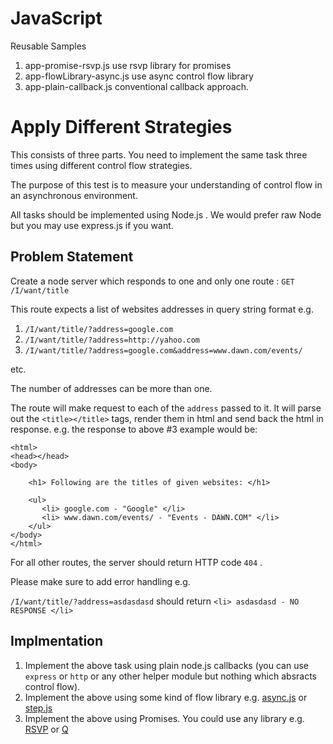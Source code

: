 # JavaScript
Reusable Samples

1) app-promise-rsvp.js  use rsvp library for promises
2) app-flowLibrary-async.js use async control flow library
3) app-plain-callback.js   conventional callback approach.

Apply Different Strategies 
==========================



This consists of three parts. You need to implement the same task three times using different control flow strategies.

The purpose of this test is to measure your understanding of control flow in an asynchronous environment.

All tasks should be implemented using Node.js . We would prefer raw Node but you may use express.js if you want.



Problem Statement
-------


Create a node server which responds to one and only one route : `GET /I/want/title`

This route expects a list of websites addresses in query string format e.g.

1. `/I/want/title/?address=google.com`
2. `/I/want/title/?address=http://yahoo.com`
3. `/I/want/title/?address=google.com&address=www.dawn.com/events/`

etc.


The number of addresses can be more than one.

The route will make request to each of the `address` passed to it. It will parse out the `<title></title>` tags, render them in html and send back the html in response. e.g. the response to above #3 example would be:

```
<html>
<head></head>
<body>

    <h1> Following are the titles of given websites: </h1>

    <ul>
       <li> google.com - "Google" </li>
       <li> www.dawn.com/events/ - "Events - DAWN.COM" </li>
    </ul>
</body>
</html>
```

For all other routes, the server should return HTTP code `404` .

Please make sure to add error handling e.g. 

`/I/want/title/?address=asdasdasd` should return `<li> asdasdasd - NO RESPONSE </li>`

Implmentation
--

1. Implement the above task using plain node.js callbacks (you can use `express` or `http` or any other helper module but nothing which absracts control flow). 
2. Implement the above using some kind of flow library e.g. [async.js] or [step.js]
3. Implement the above using Promises. You could use any library e.g. [RSVP] or [Q]

[async.js]: https://github.com/caolan/async
[step.js]: https://github.com/creationix/step
[RSVP]: https://github.com/tildeio/rsvp.js/
[Q]: https://github.com/kriskowal/q
[bacon.js]: https://github.com/baconjs/bacon.js
[RxJs]: https://github.com/Reactive-Extensions/RxJS
